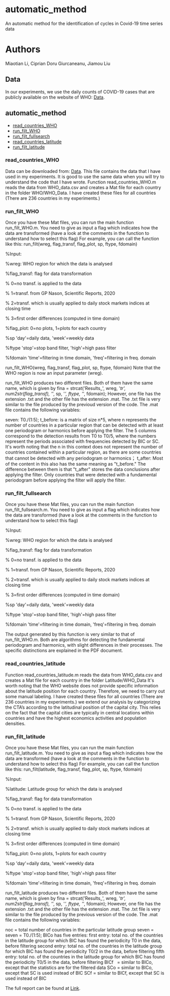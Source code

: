 
# automatic_method
An automatic method for the identification of cycles in Covid-19 time series data

# Authors
Miaotian Li, Ciprian Doru Giurcaneanu, Jiamou Liu

## Data
In our experiments, we use the daily counts of COVID-19 cases that are publicly available on the website of WHO: [Data](https://covid19.who.int/data). 

## automatic_method
- [read_countries_WHO](#read_countries_WHO)
- [run_filt_WHO](#run_filt_WHO)
- [run_filt_fullsearch](#run_filt_fullsearch)
- [read_countries_latitude](#read_countries_latitude)
- [run_filt_latitude](#run_filt_latitude)

### read_countries_WHO

Data can be downloaded from: [Data](https://covid19.who.int/WHO-COVID-19-global-data.csv). This file contains the data that I have used in my experiments. It is good to use the same data when you will try to understand the code that I have wrote. Function read_countries_WHO.m reads the data from WHO_data.csv and creates a Mat file for each country in the folder WHO/WHO_Data. I have created these files for all countries (There are 236 countries in my experiments.)

### run_filt_WHO

Once you have these Mat files, you can run the main function run_filt_WHO.m. You need to give as input a flag which indicates how the data are transformed (have a look at the comments in the function to understand how to select this flag)
For example, you can call the function like this:
run_filt(wreg, flag_transf, flag_plot, sp, ftype, fdomain)

%Input:

%wreg:          WHO region for which the data is analysed    

%flag_transf:   flag for data transformation

%               0=no transf. is applied to the data

%               1=transf. from GP Nason, Scientific Reports, 2020

%               2=transf. which is usually applied to daily stock markets indices at closing time

%               3=first order differences (computed in time domain)

%flag_plot:     0=no plots, 1=plots for each country

%sp             'day'=daily data, 'week'=weekly data

%ftype          'stop'=stop band filter, 'high'=high pass filter

%fdomain        'time'=filtering in time domain, 'freq'=filtering in freq. domain

run_filt_WHO(wreg, flag_transf, flag_plot, sp, ftype, fdomain)
Note that the WHO region is now an input parameter (wreg).

run_filt_WHO produces two different files. Both of them have the same name, which is given by fina = strcat('Results_', wreg, '_tr', num2str(flag_transf), '_', sp,
'_', ftype, '_', fdomain); However, one file has the extension .txt and the other file has the extension .mat. The .txt file is very similar to the file produced by the previoud version of the code. The .mat file contains the following variables:

seven: T0./(1:5);
t_before: is a matrix of size n*5, where n represents the number of countries in a particular region that can be detected with at least one periodogram or harmonics before applying the filter. The 5 columns correspond to the detection results from T0 to T0/5, where the numbers represent the periods associated with frequencies detected by BIC or SC. It's worth noting that the n in this context does not represent the number of countries contained within a particular region, as there are some countries that cannot be detected with any periodogram or harmonics；
t_after: Most of the content in this also has the same meaning as "t_before." The difference between them is that "t_after" stores the data conclusions after applying the filter. Only countries that were detected with a fundamental periodogram before applying the filter will apply the filter. 

### run_filt_fullsearch

Once you have these Mat files, you can run the main function run_filt_fullsearch.m. You need to give as input a flag which indicates how the data are transformed (have a look at the comments in the function to understand how to select this flag)

%Input:

%wreg:          WHO region for which the data is analysed    

%flag_transf:   flag for data transformation

%               0=no transf. is applied to the data

%               1=transf. from GP Nason, Scientific Reports, 2020

%               2=transf. which is usually applied to daily stock markets indices at closing time

%               3=first order differences (computed in time domain)

%sp             'day'=daily data, 'week'=weekly data

%ftype          'stop'=stop band filter, 'high'=high pass filter

%fdomain        'time'=filtering in time domain, 'freq'=filtering in freq. domain


The output generated by this function is very similar to that of run_filt_WHO.m. Both are algorithms for detecting the fundamental periodogram and harmonics, with slight differences in their processes. The specific distinctions are explained in the PDF document.

### read_countries_latitude

Function read_countries_latitude.m reads the data from WHO_data.csv and creates a Mat file for each country in the folder Latitude/WHO_Data
It's worth noting that the WHO website does not provide specific information about the latitude position for each country. Therefore, we need to carry out some manual labeling. I have created these files for all countries (There are 236 countries in my experiments.) we extend our analysis by categorizing the CTA’s according to the latitudinal position of the capital city. This relies on the fact that the capital cities are typically in central locations within countries and have the highest economics activities and population densities.


### run_filt_latitude

Once you have these Mat files, you can run the main function run_filt_latitude.m. You need to give as input a flag which indicates how the data are transformed (have a look at the comments in the function to understand how to select this flag)
For example, you can call the function like this:
run_filt(latitude, flag_transf, flag_plot, sp, ftype, fdomain)

%Input:

%latitude:          Latitude group for which the data is analysed  

%flag_transf:   flag for data transformation

%               0=no transf. is applied to the data

%               1=transf. from GP Nason, Scientific Reports, 2020

%               2=transf. which is usually applied to daily stock markets indices at closing time

%               3=first order differences (computed in time domain)

%flag_plot:     0=no plots, 1=plots for each country

%sp             'day'=daily data, 'week'=weekly data

%ftype          'stop'=stop band filter, 'high'=high pass filter

%fdomain        'time'=filtering in time domain, 'freq'=filtering in freq. domain

run_filt_latitude produces two different files. Both of them have the same name, which is given by fina = strcat('Results_', wreg, '_tr', num2str(flag_transf), '_', sp,
'_', ftype, '_', fdomain);
However, one file has the extension .txt and the other file has the extension .mat. The .txt file is very similar to the file produced by the previous version of the code.
The .mat file contains the following variables:

noc = total number of countries in the particular latitude group
seven = seven = T0./(1:5);
BICo has five entries:
first entry: total no. of the countries in the latitude group for which BIC has found the periodicity T0 in the data, before filtering
second entry: total no. of the countries in the latitude group for which BIC has found the periodicity T0/2 in the data, before filtering
fifth entry: total no. of the countries in the latitude group for which BIC has found the periodicity T0/5 in the data, before filtering
BICf   = similar to BICo, except that the statistics are for the filtered data
SCo = similar to BICo, except that SC is used instead of BIC
SCf = similar to BICf, except that SC is used instead of BIC


The full report can be found at [Link]().
